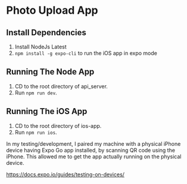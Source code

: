 # Photo Upload App


## Install Dependencies
1. Install NodeJs Latest
2. `npm install -g expo-cli` to run the iOS app in expo mode


 

## Running The Node App
1. CD to the root directory of api_server.
2. Run `npm run dev`.

## Running The iOS App
1. CD to the root directory of ios-app.
2. Run `npm run ios`.

In my testing/development, I paired my machine with a physical iPhone device having Expo Go app installed, by scanning QR code using the iPhone. This allowed me to get the app actually running on the physical device.

https://docs.expo.io/guides/testing-on-devices/